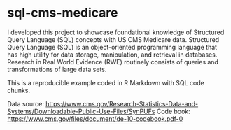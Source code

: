 # sql-cms-medicare

I developed this project to showcase foundational knowledge of Structured Query Language (SQL) concepts with US CMS Medicare data. Structured Query Language (SQL) is an object-oriented programming language that has high utility for data storage, manipulation, and retrieval in databases. Research in Real World Evidence (RWE) routinely consists of queries and transformations of large data sets.

This is a reproducible example coded in R Markdown with SQL code chunks.

Data source: https://www.cms.gov/Research-Statistics-Data-and-Systems/Downloadable-Public-Use-Files/SynPUFs
Code book: https://www.cms.gov/files/document/de-10-codebook.pdf-0
